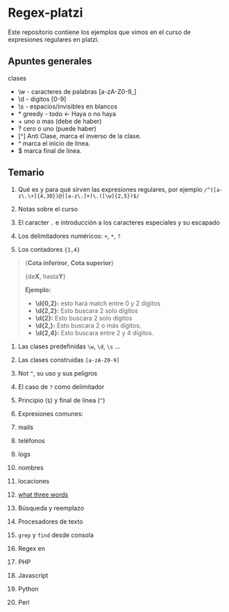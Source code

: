 # Regex-platzi
Este repositorio contiene los ejemplos que vimos en el curso de expresiones regulares en platzi.

## Apuntes generales
clases
- \w - caracteres de palabras [a-zA-Z0-9_]
- \d - digitos [0-9]
- \s - espacios/invisibles en blancos
- \* greedy - todo <- Haya o no haya
-  \+ uno o mas (debe de haber)
-  ? cero o uno (puede haber)
-  [^] Anti Clase, marca el inverso de la clase. 
-  ^ marca el inicio de linea.
-  $ marca final de linea.


## Temario
1. Qué es y para qué sirven las expresiones regulares, por ejemplo `/^([a-z\.\+]{4,30})@([a-z\.]+)\.([\w]{2,5})$/`

1. Notas sobre el curso

1. El caracter `.` e introducción a los caracteres especiales y su escapado

1. Los delimitadores numéricos: `+`, `*`, `?`

1. Los contadores `{1,4}`
> {**Cota inferiror**,  **Cota superior**}
> 
> {de**X**,  hasta**Y**}
> 
> **Ejemplo:**
> 
> -   **\d{0,2}:**  esto hará match entre 0 y 2 dígitos
> -   **\d{2,2}:**  Esto buscara 2 solo dígitos
> -   **\d{2}:**  Esto buscara 2 solo dígitos
> -   **\d{2,}:**  Esto buscara 2 o más dígitos.
> -   **\d{2,4}:**  Esto buscara entre 2 y 4 dígitos.

1. Las clases predefinidas `\w`, `\d`, `\s` …

1. Las clases construidas `[a-zA-Z0-9]`

1. Not `^`, su uso y sus peligros

1. El caso de `?` como delimitador

1. Principio (`$`) y final de línea (`^`)

1. Expresiones comunes:

1. mails

1. teléfonos

1. logs

1. nombres

1. locaciones

1. [what three words](https://what3words.com/)

1. Búsqueda y reemplazo

1. Procesadores de texto

1. `grep` y `find` desde consola

1. Regex en

1. PHP

1. Javascript

1. Python

1. Perl
